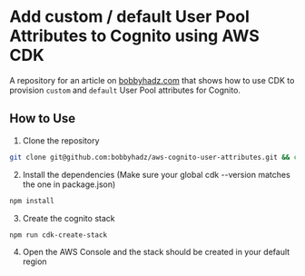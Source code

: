 # Add custom / default User Pool Attributes to Cognito using AWS CDK

A repository for an article on
[bobbyhadz.com](https://bobbyhadz.com/blog/aws-cognito-user-attributes) that
shows how to use CDK to provision `custom` and `default` User Pool attributes
for Cognito.

## How to Use

1. Clone the repository

```bash
git clone git@github.com:bobbyhadz/aws-cognito-user-attributes.git && cd aws-cognito-user-attributes
```

2. Install the dependencies (Make sure your global cdk --version matches the one
   in package.json)

```bash
npm install
```

3. Create the cognito stack

```bash
npm run cdk-create-stack
```

4. Open the AWS Console and the stack should be created in your default region
